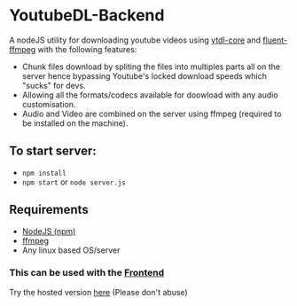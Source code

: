# YoutubeDL-Backend

A nodeJS utility for downloading youtube videos using [ytdl-core](https://github.com/fent/node-ytdl-core) and [fluent-ffmpeg](https://github.com/fluent-ffmpeg/node-fluent-ffmpeg) with the following features:
- Chunk files download by spliting the files into multiples parts all on the server hence bypassing Youtube's locked download speeds which "sucks" for devs.
- Allowing all the formats/codecs available for doowload with any audio customisation.
- Audio and Video are combined on the server using ffmpeg (required to be installed on the machine).

## To start server:
- `npm install`
- `npm start` or `node server.js`

## Requirements
- [NodeJS (npm)](https://nodejs.org/en/)
- [ffmpeg](https://ffmpeg.org/download.html)
- Any linux based OS/server

### This can be used with the [Frontend](https://github.com/akhil-rana/youtubedl)

Try the hosted version [here](https://akhil-rana.github.io/youtubedl) (Please don't abuse)
